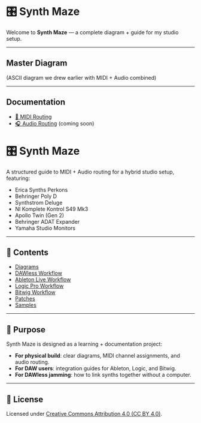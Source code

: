 # 🎛 Synth Maze

Welcome to **Synth Maze** — a complete diagram + guide for my studio setup.

---

## Master Diagram
(ASCII diagram we drew earlier with MIDI + Audio combined)

---

## Documentation
- [🎹 MIDI Routing](docs/diagrams/midi.md)
- [🎧 Audio Routing](docs/diagrams/audio.md) (coming soon)



# 🎛️ Synth Maze

A structured guide to MIDI + Audio routing for a hybrid studio setup, featuring:

- Erica Synths Perkons
- Behringer Poly D
- Synthstrom Deluge
- NI Komplete Kontrol S49 Mk3
- Apollo Twin (Gen 2)
- Behringer ADAT Expander
- Yamaha Studio Monitors

---

## 📖 Contents
- [Diagrams](docs/diagrams/ascii.md)
- [DAWless Workflow](docs/workflows/dawless.md)
- [Ableton Live Workflow](docs/workflows/ableton.md)
- [Logic Pro Workflow](docs/workflows/logic.md)
- [Bitwig Workflow](docs/workflows/bitwig.md)
- [Patches](docs/patches)
- [Samples](docs/samples)

---

## 🎯 Purpose
Synth Maze is designed as a learning + documentation project:
- **For physical build**: clear diagrams, MIDI channel assignments, and audio routing.
- **For DAW users**: integration guides for Ableton, Logic, and Bitwig.
- **For DAWless jamming**: how to link synths together without a computer.

---

## 🔗 License
Licensed under [Creative Commons Attribution 4.0 (CC BY 4.0)](LICENSE).
